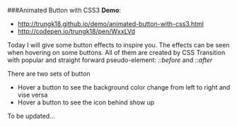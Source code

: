 ###Animated Button with CSS3
**Demo**: 
- http://trungk18.github.io/demo/animated-button-with-css3.html
- http://codepen.io/trungk18/pen/WxxLVd

Today I will give some button effects to inspire you. The effects can be seen when hovering on some buttons. All of them are created by CSS Transition with popular and straight forward pseudo-element: *::before* and *::after*

There are two sets of button
- Hover a button to see the background color change from left to right and vise versa
- Hover a button to see the icon behind show up

To be updated...

